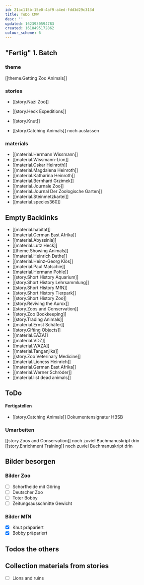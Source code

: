 ```yaml
---
id: 21ac115b-15e0-4af9-a4ed-fdd3d29c313d
title: ToDo CMW
desc: ''
updated: 1623930594783
created: 1618495172862
colour_scheme: 6
---
```

## "Fertig" 1. Batch

### theme

[[theme.Getting Zoo Animals]]

### stories

- [[story.Nazi Zoo]]
- [[story.Heck Expeditions]]


- [[story.Knut]]


- [[story.Catching Animals]] noch auslassen

### materials

- [[material.Hermann Wissmann]]
- [[material.Wissmann-Lion]]
- [[material.Oskar Heinroth]]
- [[material.Magdalena Heinroth]]
- [[material.Katharina Heinroth]]
- [[material.Bernhard Grzimek]]
- [[material.Journale Zoo]]
- [[material.Journal Der Zoologische Garten]]
- [[material.Steinmetzkartei]]
- [[material.species360]]

## Empty Backlinks

- [[material.habitat]]
- [[material.German East Afrika]]
- [[material.Abyssinia]]
- [[material.Lutz Heck]]
- [[theme.Showing Animals]]
- [[material.Heinrich Dathe]]
- [[material.Heinz-Georg Klös]]
- [[material.Paul Matschie]]
- [[material.Hermann Pohle]]
- [[story.Short History Aquarium]]
- [[story.Short History Lehrsammlung]]
- [[story.Short History MfN]]
- [[story.Short History Tierpark]]
- [[story.Short History Zoo]]
- [[story.Reviving the Aurox]]
- [[story.Zoos and Conservation]]
- [[story.Zoo Bookkeeping]]
- [[story.Trading Animals]]
- [[material.Ernst Schäfer]]
- [[story.Gifting Objects]]
- [[material.EAZA]]
- [[material.VDZ]]
- [[material.WAZA]]
- [[material.Tanganjika]]
- [[story.Zoo Veterinary Medicine]]
- [[material.Lioness Heinrich]]
- [[material.German East Afrika]]
- [[material.Werner Schröder]]
- [[material.list dead animals]]

## ToDo

#### Fertigstellen

- [[story.Catching Animals]] Dokumentensignatur HBSB

### Umarbeiten

[[story.Zoos and Conservation]] noch zuviel Buchmanuskript drin
[[story.Enrichment Training]] noch zuviel Buchmanuskript drin

## Bilder besorgen

### Bilder Zoo

- [ ] Schorfheide mit Göring
- [ ] Deutscher Zoo
- [ ] Toter Bobby
- [ ] Zeitungsausschnitte Gewicht

### Bilder MfN

- [x] Knut präpariert
- [x] Bobby präpariert

## Todos the others

## Collection materials from stories

- [ ] Lions and ruins

